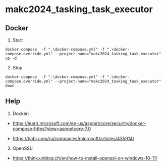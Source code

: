 # makc2024_tasking_task_executor

## Docker

1. Start

```
docker-compose  -f ".\docker-compose.yml" -f ".\docker-compose.override.yml" --project-name="makc2024_tasking_task_executor" up -d
```

2. Stop

```
docker-compose  -f ".\docker-compose.yml" -f ".\docker-compose.override.yml" --project-name="makc2024_tasking_task_executor" down
```

## Help

1. Docker:

- https://learn.microsoft.com/en-us/aspnet/core/security/docker-compose-https?view=aspnetcore-7.0

- https://habr.com/ru/companies/microsoft/articles/435914/

2. OpenSSL:

- https://think.unblog.ch/en/how-to-install-openssl-on-windows-10-11/
